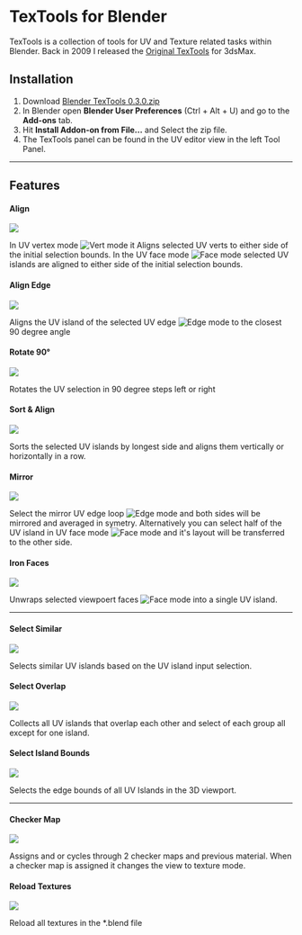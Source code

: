 # TexTools for Blender #

TexTools is a collection of tools for UV and Texture related tasks within Blender. Back in 2009 I released the [Original TexTools](http://renderhjs.net/textools/) for 3dsMax.


## Installation ##

1. Download [Blender TexTools 0.3.0.zip](https://bitbucket.org/tutorials/markdowndemo)
2. In Blender open **Blender User Preferences** (Ctrl + Alt + U) and go to the **Add-ons** tab.
3. Hit **Install Addon-on from File...** and Select the zip file.
4. The TexTools panel can be found in the UV editor view in the left Tool Panel.

---

## Features ##


#### Align #### 
![](http://renderhjs.net/textools/blender/img/op_align.png)

In UV vertex mode ![Vert mode](http://renderhjs.net/textools/blender/img/selection_uv_vertex.png) it Aligns selected UV verts to either side of the initial selection bounds.
In the UV face mode ![Face mode](http://renderhjs.net/textools/blender/img/selection_uv_face.png) selected UV islands are aligned to either side of the initial selection bounds.


#### Align Edge ####
![](http://renderhjs.net/textools/blender/img/op_island_align_edge.png)

Aligns the UV island of the selected UV edge ![Edge mode](http://renderhjs.net/textools/blender/img/selection_uv_edge.png) to the closest 90 degree angle


#### Rotate 90° ####
![](http://renderhjs.net/textools/blender/img/op_turn_left_right.png)

Rotates the UV selection in 90 degree steps left or right


#### Sort & Align ####
![](http://renderhjs.net/textools/blender/img/op_islands_align_sort.png)

Sorts the selected UV islands by longest side and aligns them vertically or horizontally in a row.


#### Mirror ####
![](http://renderhjs.net/textools/blender/img/op_island_symmetry.png)

Select the mirror UV edge loop ![Edge mode](http://renderhjs.net/textools/blender/img/selection_uv_edge.png) and both sides will be mirrored and averaged in symetry. Alternatively you can select half of the UV island in UV face mode ![Face mode](http://renderhjs.net/textools/blender/img/selection_uv_face.png) and it's layout will be transferred to the other side.


#### Iron Faces ####
![](http://renderhjs.net/textools/blender/img/op_faces_iron.png)

Unwraps selected viewpoert faces ![Face mode](http://renderhjs.net/textools/blender/img/selection_view_face.png) into a single UV island.

---

#### Select Similar ####
![](http://renderhjs.net/textools/blender/img/op_select_islands_identical.png)

Selects similar UV islands based on the UV island input selection.


#### Select Overlap ####
![](http://renderhjs.net/textools/blender/img/op_select_islands_overlap.png)

Collects all UV islands that overlap each other and select of each group all except for one island.


#### Select Island Bounds ####
![](http://renderhjs.net/textools/blender/img/op_select_islands_outline.png)

Selects the edge bounds of all UV Islands in the 3D viewport.

---

#### Checker Map ####
![](http://renderhjs.net/textools/blender/img/op_texture_checker.png)

Assigns and or cycles through 2 checker maps and previous material. When a checker map is assigned it changes the view to texture mode.


#### Reload Textures ####
![](http://renderhjs.net/textools/blender/img/op_textures_reload.png)

Reload all textures in the *.blend file
